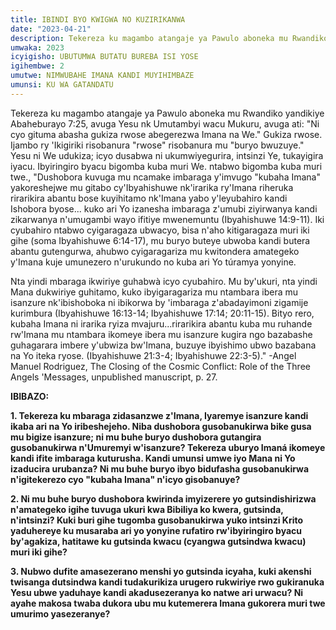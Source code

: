 ```yaml
---
title: IBINDI BYO KWIGWA NO KUZIRIKANWA
date: "2023-04-21"
description: Tekereza ku magambo atangaje ya Pawulo aboneka mu Rwandiko yandikiye Abaheburayo 7:25, avuga Yesu nk Umutambyi wacu Mukuru, avuga ati "Ni cyo gituma abasha gukiza rwose abegerezwa Imana na We....
umwaka: 2023
icyigisho: UBUTUMWA BUTATU BUREBA ISI YOSE
igihembwe: 2
umutwe: NIMWUBAHE IMANA KANDI MUYIHIMBAZE
umunsi: KU WA GATANDATU
---
```


Tekereza ku magambo atangaje ya Pawulo aboneka mu Rwandiko yandikiye <span class="verse">Abaheburayo 7:25</span>, avuga Yesu nk Umutambyi wacu Mukuru, avuga ati: "Ni cyo gituma abasha gukiza rwose abegerezwa Imana na We." Gukiza rwose. Ijambo ry 'Ikigiriki risobanura "rwose" risobanura mu "buryo bwuzuye." Yesu ni We udukiza; icyo dusabwa ni ukumwiyegurira, intsinzi Ye, tukayigira iyacu. Ibyiringiro byacu bigomba kuba muri We. ntabwo bigomba kuba muri twe., "Dushobora kuvuga mu ncamake imbaraga y'imvugo "kubaha Imana" yakoreshejwe mu gitabo cy'Ibyahishuwe nk'irarika ry'Imana riheruka rirarikira abantu bose kuyihitamo nk'Imana yabo y'leyubahiro kandi Ishobora byose... kuko ari Yo izanesha imbaraga z'umubi ziyirwanya kandi zikarwanya n'umugambi wayo ifitiye mwenemuntu (<span class="verse">Ibyahishuwe 14:9-11</span>). Iki cyubahiro ntabwo cyigaragaza ubwacyo, bisa n'aho kitigaragaza muri iki gihe (soma <span class="verse">Ibyahishuwe 6:14-17</span>), mu buryo buteye ubwoba kandi butera abantu gutengurwa, ahubwo cyigaragariza mu kwitondera amategeko y'Imana kuje umunezero n'urukundo no kuba ari Yo túramya yonyine.

Nta yindi mbaraga ikwiriye guhabwà icyo cyubahiro. Mu by'ukuri, nta yindi Mana dukwiriye guhitamo, kuko ibyigaragariza mu ntambara ibera mu isanzure nk'ibishoboka ni ibikorwa by 'imbaraga z'abadayimoni zigamije kurimbura (<span class="verse">Ibyahishuwe 16:13-14</span>; <span class="verse">Ibyahishuwe 17:14</span>; <span class="verse">20:11-15</span>). Bityo rero, kubaha Imana ni irarika ryiza mvajuru...rirarikira abantu kuba mu ruhande rw'Imana mu ntambara ikomeye ibera mu isanzure kugira ngo bazabashe guhagarara imbere y'ubwiza bw'Imana, buzuye ibyishimo ubwo bazabana na Yo iteka ryose. (<span class="verse">Ibyahishuwe 21:3-4</span>; <span class="verse">Ibyahishuwe 22:3-5</span>)." -Angel Manuel Rodriguez, The Closing of the Cosmic Conflict: Role of the Three Angels 'Messages, unpublished manuscript, p. 27.

**IBIBAZO:**

**1. Tekereza ku mbaraga zidasanzwe z'Imana, Iyaremye isanzure kandi ikaba ari na Yo iribeshejeho. Niba dushobora gusobanukirwa bike gusa mu bigize isanzure; ni mu buhe buryo dushobora gutangira gusobanukirwa n'Umuremyi w'isanzure? Tekereza uburyo Imaná ikomeye kandi ifite imbaraga kuturusha. Kandi umunsi umwe iyo Mana ni Yo izaducira urubanza? Ni mu buhe buryo ibyo bidufasha gusobanukirwa n'igitekerezo cyo "kubaha Imana" n'icyo gisobanuye?**

**2. Ni mu buhe buryo dushobora kwirinda imyizerere yo gutsindishirizwa n'amategeko igihe tuvuga ukuri kwa Bibiliya ko kwera, gutsinda, n'intsinzi? Kuki buri gihe tugomba gusobanukirwa yuko intsinzi Krito yaduhereye ku musaraba ari yo yonyine rufatiro rw'ibyiringiro byacu by'agakiza, hatitawe ku gutsinda kwacu (cyangwa gutsindwa kwacu) muri iki gihe?**

**3. Nubwo dufite amasezerano menshi yo gutsinda icyaha, kuki akenshi twisanga dutsindwa kandi tudakurikiza urugero rukwiriye rwo gukiranuka Yesu ubwe yaduhaye kandi akadusezeranya ko natwe ari urwacu? Ni ayahe makosa twaba dukora ubu mu kutemerera Imana gukorera muri twe umurimo yasezeranye?**